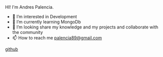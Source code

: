 HI! I'm Andres Palencia.

- 👀 I’m interested in Development
- 🌱 I’m currently learning MongoDb
- 💞️ I’m looking share my knowledge and my projects and collaborate with the community
- 📫 How to reach me palencia89@gmail.com

[github](https://cloud.githubusercontent.com/assets/17016297/18839843/0e06a67a-83d2-11e6-993a-b35a182500e0.png)

